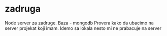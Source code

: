 # zadruga
Node server za zadruge. Baza - mongodb
Provera kako da ubacimo na server projekat koji imam.
Idemo sa lokala nesto mi ne prabacuje na server
